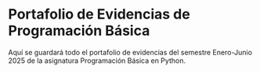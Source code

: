 # Portafolio de Evidencias de Programación Básica
Aquí se guardará todo el portafolio de evidencias del semestre Enero-Junio 2025 de la asignatura Programación Básica en Python.
